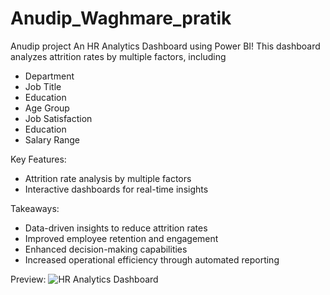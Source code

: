 # Anudip_Waghmare_pratik
Anudip  project
An HR Analytics Dashboard using Power BI!
This dashboard analyzes attrition rates by multiple factors, including
- Department
- Job Title
- Education
- Age Group
- Job Satisfaction
- Education
- Salary Range

Key Features:

- Attrition rate analysis by multiple factors
- Interactive dashboards for real-time insights

Takeaways:

- Data-driven insights to reduce attrition rates
- Improved employee retention and engagement
- Enhanced decision-making capabilities
- Increased operational efficiency through automated reporting

Preview:
![HR  Analytics  Dashboard](https://github.com/user-attachments/assets/c02e6b3e-e144-40e1-81ca-8f018d3bd3ec)

